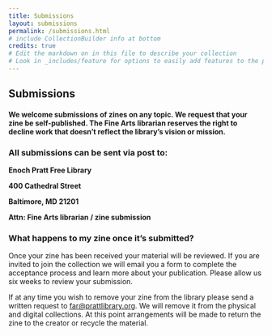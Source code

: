 ```yaml
---
title: Submissions
layout: submissions
permalink: /submissions.html
# include CollectionBuilder info at bottom
credits: true
# Edit the markdown on in this file to describe your collection
# Look in _includes/feature for options to easily add features to the page
---
```

## Submissions

#### We welcome submissions of zines on any topic. We request that your zine be self-published. The Fine Arts librarian reserves the right to decline work that doesn’t reflect the library’s vision or mission. ####

### All submissions can be sent via post to: ###

  **Enoch Pratt Free Library**
  
  **400 Cathedral Street** 
  
  **Baltimore, MD 21201**
  
  **Attn: Fine Arts librarian / zine submission**

### **What happens to my zine once it’s submitted?** ###

Once your zine has been received your material will be reviewed. If you are invited to join the collection we will email you a form to complete the acceptance process and learn more about your publication. Please allow us six weeks to review your submission.  

If at any time you wish to remove your zine from the library please send a written request to far@prattlibrary.org. We will remove it from the physical and digital collections. At this point arrangements will be made to return the zine to the creator or recycle the material.
